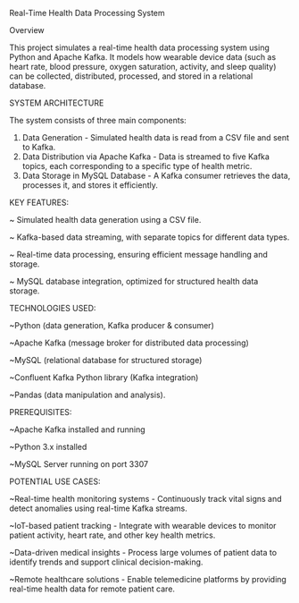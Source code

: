 Real-Time Health Data Processing System

Overview

This project simulates a real-time health data processing system using Python and Apache Kafka. It models how wearable device data (such as heart rate, blood pressure, oxygen saturation, activity, and sleep quality) can be collected, distributed, processed, and stored in a relational database.

SYSTEM ARCHITECTURE

The system consists of three main components:
1. Data Generation - Simulated health data is read from a CSV file and sent to Kafka.
2. Data Distribution via Apache Kafka - Data is streamed to five Kafka topics, each corresponding to a specific type of health metric.
3. Data Storage in MySQL Database - A Kafka consumer retrieves the data, processes it, and stores it efficiently.

KEY FEATURES:

~ Simulated health data generation using a CSV file.

~ Kafka-based data streaming, with separate topics for different data types.

~ Real-time data processing, ensuring efficient message handling and storage.

~ MySQL database integration, optimized for structured health data storage.


TECHNOLOGIES USED:

~Python (data generation, Kafka producer & consumer)

~Apache Kafka (message broker for distributed data processing)

~MySQL (relational database for structured storage)

~Confluent Kafka Python library (Kafka integration)

~Pandas (data manipulation and analysis).



PREREQUISITES:

~Apache Kafka installed and running

~Python 3.x installed

~MySQL Server running on port 3307


POTENTIAL USE CASES:

~Real-time health monitoring systems - Continuously track vital signs and detect anomalies using real-time Kafka streams.

~IoT-based patient tracking - Integrate with wearable devices to monitor patient activity, heart rate, and other key health metrics.

~Data-driven medical insights - Process large volumes of patient data to identify trends and support clinical decision-making.

~Remote healthcare solutions - Enable telemedicine platforms by providing real-time health data for remote patient care.
